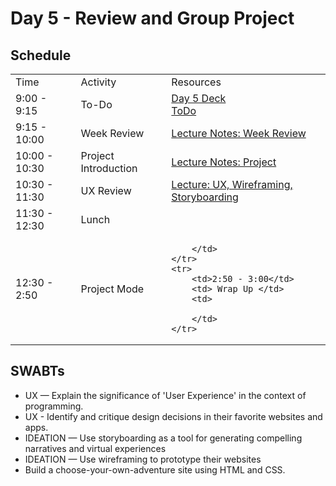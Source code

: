 # Day 5 - Review and Group Project

## Schedule

<table>
    <tr>
        <td>Time</td>
        <td>Activity</td>
        <td>Resources</td>
    </tr>
    <tr>
        <td>9:00 - 9:15</td>
        <td> To-Do</td>
        <td>
            <a href="https://drive.google.com/open?id=1-aja1G6tYumZN3tdn3TFfqC9gpWhmTroBrfP3XuhE2Q&authuser=0">Day 5 Deck</a>
            <br>
            <a href="#">ToDo</a>
        </td>
    </tr>
    <tr>
        <td>9:15 - 10:00</td>
        <td>Week Review</td>
        <td>
            <a href="lectures/review">Lecture Notes: Week Review</a>
        </td>
    </tr>
    <tr>
    <tr>
        <td>10:00 - 10:30</td>
        <td>Project Introduction</td>
        <td>
            <a href="lectures/project">Lecture Notes: Project</a>
        </td>
    </tr>
    <tr>
        <td>10:30 - 11:30</td>
        <td>UX Review</td>
        <td>
            <a href="lectures/ux">Lecture: UX, Wireframing, Storyboarding</a>
        </td>
    </tr>
    <tr>
    <tr>
        <td>11:30 - 12:30</td>
        <td> Lunch </td>
        <td>
        </td>
    </tr>
    <tr>
        <td>12:30 - 2:50</td>
        <td> Project Mode </td>
        <td>
            
        </td>
    </tr>
    <tr>
        <td>2:50 - 3:00</td>
        <td> Wrap Up </td>
        <td>
            
        </td>
    </tr>
</table>

## SWABTs
* UX — Explain the significance of 'User Experience' in the context of programming.
* UX - Identify and critique design decisions in their favorite websites and apps.
* IDEATION — Use storyboarding as a tool for generating compelling narratives and virtual experiences 
* IDEATION — Use wireframing to prototype their websites
* Build a choose-your-own-adventure site using HTML and CSS.
